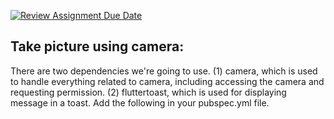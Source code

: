 [![Review Assignment Due Date](https://classroom.github.com/assets/deadline-readme-button-24ddc0f5d75046c5622901739e7c5dd533143b0c8e959d652212380cedb1ea36.svg)](https://classroom.github.com/a/t0ydyCc6)

## Take picture using camera: 
There are two dependencies we're going to use.
(1) camera, which is used to handle everything related to camera, including accessing the camera and requesting permission.
(2) fluttertoast, which is used for displaying message in a toast. Add the following in your pubspec.yml file.
